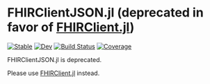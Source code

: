# FHIRClientJSON.jl (deprecated in favor of [FHIRClient.jl](https://github.com/JuliaHealth/FHIRClient.jl))

[![Stable](https://img.shields.io/badge/docs-stable-blue.svg)](https://JuliaHealth.github.io/FHIRClientJSON.jl/stable)
[![Dev](https://img.shields.io/badge/docs-dev-blue.svg)](https://JuliaHealth.github.io/FHIRClientJSON.jl/dev)
[![Build Status](https://github.com/JuliaHealth/FHIRClientJSON.jl/workflows/CI/badge.svg)](https://github.com/JuliaHealth/FHIRClientJSON.jl/actions)
[![Coverage](https://codecov.io/gh/JuliaHealth/FHIRClientJSON.jl/branch/master/graph/badge.svg)](https://codecov.io/gh/JuliaHealth/FHIRClientJSON.jl)

FHIRClientJSON.jl is deprecated.

Please use
[FHIRClient.jl](https://github.com/JuliaHealth/FHIRClient.jl)
instead.
